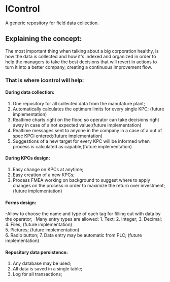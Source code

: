 # IControl 

A generic repository for field data collection.


## Explaining the concept:

The most important thing when talking about a big corporation healthy, is how the data is collected and how it's indexed and organized in order to help the managers to take the best decisions that will revert in actions to turn it into a better company, creating a continuous improvement flow.

### That is where icontrol will help:
#### During data collection:
1. One repository for all collected data from the manufature plant;
2. Automatically calculates the optimum limits for every single KPC; (future implementation) 
3. Realtime charts right on the floor, so operator can take decisions right away in case of a not expected value;(future implementation)  
4. Realtime messages sent to anyone in the company in a case of a out of spec KPCi entered;(future implementation)  
5. Suggestions of a new target for every KPC will be informed when process is calculated as capable;(future implementation)  


#### During KPCs design:
1. Easy change on KPCs at anytime;
2. Easy creation of a new KPCs;
3. Process FMEA working on background to suggest where to apply changes on the process in order to maximize the return over investment; (future implementation)  


#### Forms design:
-Allow to choose the name and type of each tag for filling out with data by the operator;
-Many entry types are allowed: 
    1. Text;
    2. Integer;
    3. Decimal;
    4. Files; (future implementation)  
    5. Pictures; (future implementation)  
    6. Radio button;
    7. Data entry may be automatic from PLC; (future implementation)  


#### Repository data persistence:
1. Any database may be used;
2. All data is saved in a single table;
3. Log for all transactions;


